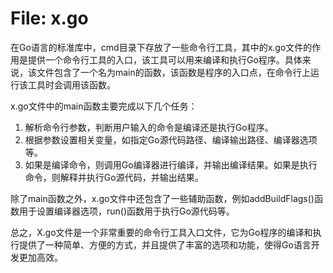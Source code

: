 # File: x.go

在Go语言的标准库中，cmd目录下存放了一些命令行工具，其中的x.go文件的作用是提供一个命令行工具的入口，该工具可以用来编译和执行Go程序。具体来说，该文件包含了一个名为main的函数，该函数是程序的入口点，在命令行上运行该工具时会调用该函数。

x.go文件中的main函数主要完成以下几个任务：

1. 解析命令行参数，判断用户输入的命令是编译还是执行Go程序。
2. 根据参数设置相关变量，如指定Go源代码路径、编译输出路径、编译器选项等。
3. 如果是编译命令，则调用Go编译器进行编译，并输出编译结果。如果是执行命令，则解释并执行Go源代码，并输出结果。

除了main函数之外，x.go文件中还包含了一些辅助函数，例如addBuildFlags()函数用于设置编译器选项，run()函数用于执行Go源代码等。

总之，X.go文件是一个非常重要的命令行工具入口文件，它为Go程序的编译和执行提供了一种简单、方便的方式，并且提供了丰富的选项和功能，使得Go语言开发更加高效。

